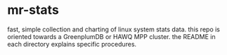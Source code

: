 # mr-stats
fast, simple collection and charting of linux system stats data.
this repo is oriented towards a GreenplumDB or HAWQ MPP cluster.
the README in each directory explains specific procedures.



